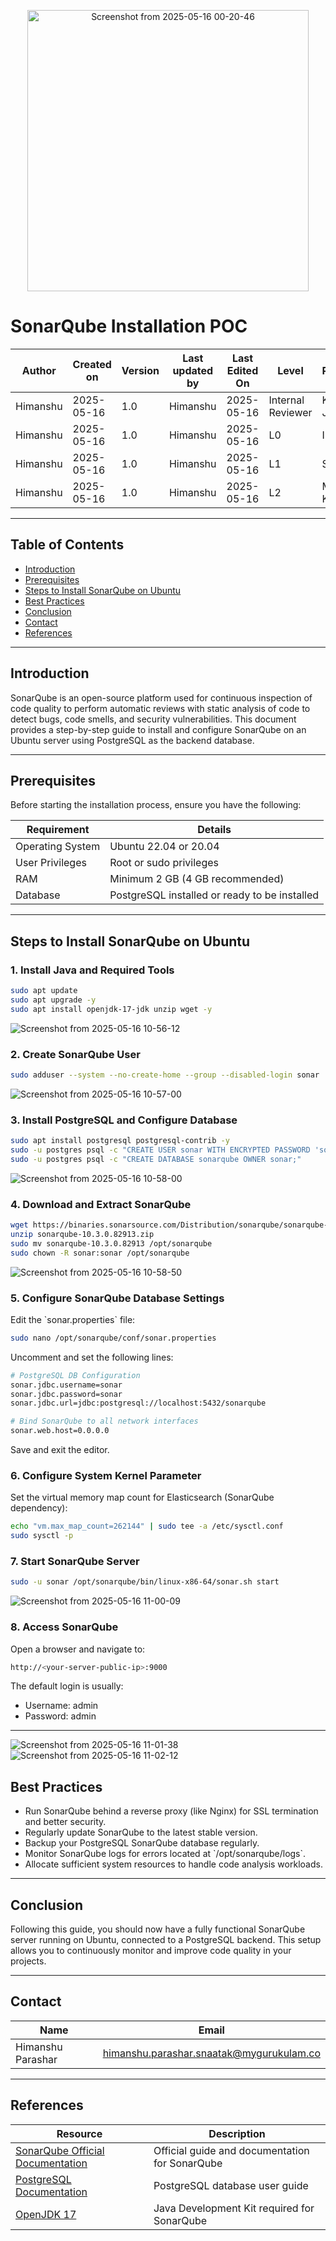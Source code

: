 <p align="center">
  <img src="https://github.com/user-attachments/assets/2e0f55d0-3034-47da-a844-5c0a7d377207" alt="Screenshot from 2025-05-16 00-20-46" width="450">
</p>

# SonarQube Installation POC

| Author   | Created on | Version | Last updated by | Last Edited On | Level             | Reviewer        |
|----------|------------|---------|-----------------|----------------|-------------------|-----------------|
| Himanshu | 2025-05-16 | 1.0     | Himanshu        | 2025-05-16     | Internal Reviewer | Komal Jaiswal   |
| Himanshu | 2025-05-16 | 1.0     | Himanshu        | 2025-05-16     | L0                | Imran           |
| Himanshu | 2025-05-16 | 1.0     | Himanshu        | 2025-05-16     | L1                | Shashi          |
| Himanshu | 2025-05-16 | 1.0     | Himanshu        | 2025-05-16     | L2                | Mahesh Kumar    |

---

## Table of Contents

- [Introduction](#introduction)  
- [Prerequisites](#prerequisites)  
- [Steps to Install SonarQube on Ubuntu](#steps-to-install-sonarqube-on-ubuntu)  
- [Best Practices](#best-practices)  
- [Conclusion](#conclusion)  
- [Contact](#contact)  
- [References](#references)  

---

## Introduction

SonarQube is an open-source platform used for continuous inspection of code quality to perform automatic reviews with static analysis of code to detect bugs, code smells, and security vulnerabilities. This document provides a step-by-step guide to install and configure SonarQube on an Ubuntu server using PostgreSQL as the backend database.

---

## Prerequisites

Before starting the installation process, ensure you have the following:

| Requirement           | Details                                |
|-----------------------|--------------------------------------|
| Operating System      | Ubuntu 22.04 or 20.04                 |
| User Privileges       | Root or sudo privileges               |
| RAM                   | Minimum 2 GB (4 GB recommended)      |
| Database              | PostgreSQL installed or ready to be installed |


---

## Steps to Install SonarQube on Ubuntu

### 1. Install Java and Required Tools

```bash
sudo apt update
sudo apt upgrade -y
sudo apt install openjdk-17-jdk unzip wget -y
```
![Screenshot from 2025-05-16 10-56-12](https://github.com/user-attachments/assets/71d0c456-8a53-42f6-8a2a-92409efc36bd)


### 2. Create SonarQube User

```bash
sudo adduser --system --no-create-home --group --disabled-login sonar
```
![Screenshot from 2025-05-16 10-57-00](https://github.com/user-attachments/assets/688d8da4-caf7-4900-b474-161934ad1714)

### 3. Install PostgreSQL and Configure Database

```bash
sudo apt install postgresql postgresql-contrib -y
sudo -u postgres psql -c "CREATE USER sonar WITH ENCRYPTED PASSWORD 'sonar';"
sudo -u postgres psql -c "CREATE DATABASE sonarqube OWNER sonar;"
```
![Screenshot from 2025-05-16 10-58-00](https://github.com/user-attachments/assets/5e166172-7602-4cb8-83c0-e14abfb555f1)

### 4. Download and Extract SonarQube

```bash
wget https://binaries.sonarsource.com/Distribution/sonarqube/sonarqube-10.3.0.82913.zip
unzip sonarqube-10.3.0.82913.zip
sudo mv sonarqube-10.3.0.82913 /opt/sonarqube
sudo chown -R sonar:sonar /opt/sonarqube
```
![Screenshot from 2025-05-16 10-58-50](https://github.com/user-attachments/assets/646dcb0f-e3bb-405c-b744-91178086e5d0)

### 5. Configure SonarQube Database Settings

Edit the \`sonar.properties\` file:

```bash
sudo nano /opt/sonarqube/conf/sonar.properties
```

Uncomment and set the following lines:
```bash
# PostgreSQL DB Configuration
sonar.jdbc.username=sonar
sonar.jdbc.password=sonar
sonar.jdbc.url=jdbc:postgresql://localhost:5432/sonarqube

# Bind SonarQube to all network interfaces
sonar.web.host=0.0.0.0
```

Save and exit the editor.

### 6. Configure System Kernel Parameter

Set the virtual memory map count for Elasticsearch (SonarQube dependency):

```bash
echo "vm.max_map_count=262144" | sudo tee -a /etc/sysctl.conf
sudo sysctl -p
```

### 7. Start SonarQube Server

```bash
sudo -u sonar /opt/sonarqube/bin/linux-x86-64/sonar.sh start
```
![Screenshot from 2025-05-16 11-00-09](https://github.com/user-attachments/assets/ef007c98-7d11-4e30-82ed-492fae55136a)

### 8. Access SonarQube

Open a browser and navigate to:

```bash
http://<your-server-public-ip>:9000
```

The default login is usually:

- Username: admin  
- Password: admin

---

![Screenshot from 2025-05-16 11-01-38](https://github.com/user-attachments/assets/193d434f-4172-407b-80ae-0c59464e75c4)
![Screenshot from 2025-05-16 11-02-12](https://github.com/user-attachments/assets/ab8771b0-74c0-41d5-947f-037de2c316f4)


## Best Practices

- Run SonarQube behind a reverse proxy (like Nginx) for SSL termination and better security.
- Regularly update SonarQube to the latest stable version.
- Backup your PostgreSQL SonarQube database regularly.
- Monitor SonarQube logs for errors located at \`/opt/sonarqube/logs\`.
- Allocate sufficient system resources to handle code analysis workloads.

---

## Conclusion

Following this guide, you should now have a fully functional SonarQube server running on Ubuntu, connected to a PostgreSQL backend. This setup allows you to continuously monitor and improve code quality in your projects.

---

## Contact

| Name             | Email                                    |
|------------------|------------------------------------------|
| Himanshu Parashar| himanshu.parashar.snaatak@mygurukulam.co |

---

## References

| Resource                                  | Description                                         |
|-------------------------------------------|-----------------------------------------------------|
| [SonarQube Official Documentation](https://docs.sonarqube.org/latest/) | Official guide and documentation for SonarQube      |
| [PostgreSQL Documentation](https://www.postgresql.org/docs/) | PostgreSQL database user guide                       |
| [OpenJDK 17](https://openjdk.org/projects/jdk/17/)           | Java Development Kit required for SonarQube          |

